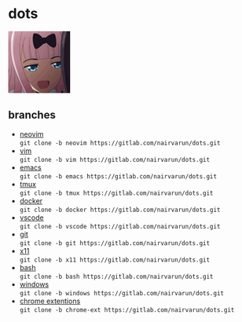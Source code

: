 # dots

<img src="./media/chika.gif" alt="[gif]" width="25%"/>

## branches
- [neovim](https://gitlab.com/nairvarun/dots/-/tree/neovim)<br>
`git clone -b neovim https://gitlab.com/nairvarun/dots.git`
- [vim](https://gitlab.com/nairvarun/dots/-/tree/vim)<br>
`git clone -b vim https://gitlab.com/nairvarun/dots.git`
- [emacs](https://gitlab.com/nairvarun/dots/-/tree/emacs)<br>
`git clone -b emacs https://gitlab.com/nairvarun/dots.git`
- [tmux](https://gitlab.com/nairvarun/dots/-/tree/tmux)<br>
`git clone -b tmux https://gitlab.com/nairvarun/dots.git`
- [docker](https://gitlab.com/nairvarun/dots/-/tree/docker)<br>
`git clone -b docker https://gitlab.com/nairvarun/dots.git`
- [vscode](https://gitlab.com/nairvarun/dots/-/tree/vscode)<br>
`git clone -b vscode https://gitlab.com/nairvarun/dots.git`
- [git](https://gitlab.com/nairvarun/dots/-/tree/git)<br>
`git clone -b git https://gitlab.com/nairvarun/dots.git`
- [x11](https://gitlab.com/nairvarun/dots/-/tree/x11)<br>
`git clone -b x11 https://gitlab.com/nairvarun/dots.git`
- [bash](https://gitlab.com/nairvarun/dots/-/tree/bash)<br>
`git clone -b bash https://gitlab.com/nairvarun/dots.git`
- [windows](https://gitlab.com/nairvarun/dots/-/tree/windows)<br>
`git clone -b windows https://gitlab.com/nairvarun/dots.git`
- [chrome extentions](https://gitlab.com/nairvarun/dots/-/tree/chrome-ext)<br>
`git clone -b chrome-ext https://gitlab.com/nairvarun/dots.git`
